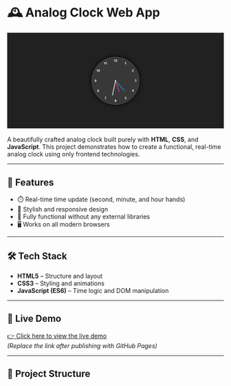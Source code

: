 # 🕰️ Analog Clock Web App


![Weather App Preview](./clock.png)

A beautifully crafted analog clock built purely with **HTML**, **CSS**, and **JavaScript**. This project demonstrates how to create a functional, real-time analog clock using only frontend technologies.

---

## 📌 Features

- ⏱️ Real-time time update (second, minute, and hour hands)
- 🎨 Stylish and responsive design
- 🧠 Fully functional without any external libraries
- 🖥️ Works on all modern browsers

---

## 🛠️ Tech Stack

- **HTML5** – Structure and layout
- **CSS3** – Styling and animations
- **JavaScript (ES6)** – Time logic and DOM manipulation

---

## 🚀 Live Demo

[👉 Click here to view the live demo](https://your-username.github.io/analog-clock/)  
*(Replace the link after publishing with GitHub Pages)*

---

## 📂 Project Structure

